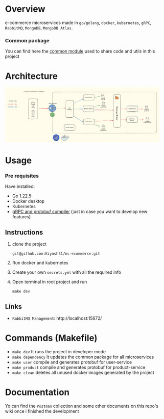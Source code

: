 # Overview

e-commerce microservices made in `go/golang`, `docker`, `kubernetes`, `gRPC`, `RabbitMQ`, `MongoDB`, `MongoDB Atlas`.

### Common package

You can find here the [common module](https://github.com/Kiyosh31/ms-ecommerce-common) used to share code and utils in this project

# Architecture

![ms-ecommerce](./img/ms-ecommerce-arch.png "a title")

# Usage

### Pre requisites

Have installed:

- Go 1.22.5
- Docker desktop
- Kubernetes
- [gRPC and protobuf compiler](https://grpc.io/docs/languages/go/quickstart/) (just in case you want to develop new features)

## Instructions

1. clone the project
   ```console
   git@github.com:Kiyosh31/ms-ecommerce.git
   ```
2. Run docker and kubernetes

3. Create your own `secrets.yml` with all the required info

4. Open terminal in root project and run
   ```console
   make dev
   ```

## Links

- `RabbitMQ Management`: http://localhost:15672/

# Commands (Makefile)

- `make dev` It runs the project in developer mode
- `make dependency` It updates the common package for all microservices
- `make user` compile and generates protobuf for user-service
- `make product` compile and generates protobuf for product-service
- `make clean` deletes all unused docker images generated by the project

# Documentation

Yo can find the `Postman` collection and some other documents on this repo's wiki once i finished the development
